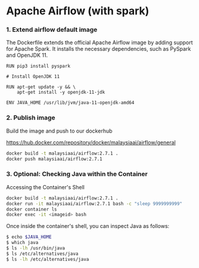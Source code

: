 # Apache Airflow (with spark)

### 1. Extend airflow default image

The Dockerfile extends the official Apache Airflow image by adding support for Apache Spark. It installs the necessary dependencies, such as PySpark and OpenJDK 11.

```
RUN pip3 install pyspark

# Install OpenJDK 11

RUN apt-get update -y && \
    apt-get install -y openjdk-11-jdk

ENV JAVA_HOME /usr/lib/jvm/java-11-openjdk-amd64
```

### 2. Publish image

Build the image and push to our dockerhub

https://hub.docker.com/repository/docker/malaysiaai/airflow/general

```bash
docker build -t malaysiaai/airflow:2.7.1 .
docker push malaysiaai/airflow:2.7.1
```

### 3. Optional: Checking Java within the Container

Accessing the Container's Shell

```bash
docker build -t malaysiaai/airflow:2.7.1 .
docker run -it malaysiaai/airflow:2.7.1 bash -c "sleep 9999999999"
docker container ls
docker exec -it <imageid> bash
```

Once inside the container's shell, you can inspect Java as follows:

```bash
$ echo $JAVA_HOME
$ which java
$ ls -lh /usr/bin/java
$ ls /etc/alternatives/java
$ ls -lh /etc/alternatives/java
```


